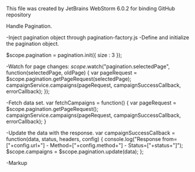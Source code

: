This file was created by JetBrains WebStorm 6.0.2 for binding GitHub repository

Handle Pagination.

-Inject pagination object through pagination-factory.js
-Define and initialize the pagination object.

$scope.pagination = pagination.init({ size : 3 });

-Watch for page changes:
$scope.$watch("pagination.selectedPage", function(selectedPage, oldPage) {
    var pageRequest = $scope.pagination.getPageRequest(selectedPage);
    campaignService.campaigns(pageRequest, campaignSuccessCallback, errorCallback);
});

-Fetch data set.
var fetchCampaigns = function() {
    var pageRequest = $scope.pagination.getPageRequest();
    campaignService.campaigns(pageRequest, campaignSuccessCallback, errorCallback);
}

-Update the data with the response.
var campaignSuccessCallback = function(data, status, headers, config) {
    console.log("Response from=["+config.url+"] - Method=["+config.method+"] - Status=["+status+"]");
    $scope.campaigns = $scope.pagination.update(data);
};

-Markup
<pagination class="pagination-small" previous-text="&lsaquo;" next-text="&rsaquo;" first-text="&laquo;" last-text="&raquo;" boundary-links="true"
    total-items="pagination.page.totalElements"
    page="pagination.page.number"
    items-per-page="pagination.page.size"
    num-pages="pagination.page.totalPages"
    on-select-page="pagination.setPage(page)">
</pagination>
